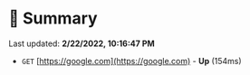 # 📖 Summary
Last updated: **2/22/2022, 10:16:47 PM**

- `GET` [https://google.com](https://google.com) - **Up** (154ms)
